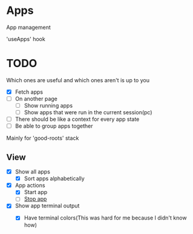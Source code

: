 # Apps

App management

'useApps' hook

# TODO

Which ones are useful and which ones aren't is up to you

- [x] Fetch apps
- [ ] On another page
    - [ ] Show running apps
    - [ ] Show apps that were run in the current session(pc)
- [ ] There should be like a context for every app state
- [ ] Be able to group apps together

Mainly for 'good-roots' stack

## View

- [x] Show all apps
    - [x] Sort apps alphabetically
- [x] App actions
    - [x] Start app
    - [ ] [Stop app](./actions/Stop.md)
- [x] Show app terminal output
    - [x] Have terminal colors(This was hard for me because I didn't know how)

